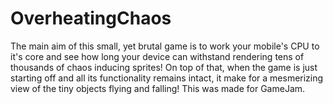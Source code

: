 # OverheatingChaos

The main aim of this small, yet brutal game is to work your mobile's CPU to it's core and see how long your device can withstand rendering tens of thousands of chaos inducing sprites! On top of that, when the game is just starting off and all its functionality remains intact, it make for a mesmerizing view of the tiny objects flying and falling!
This was made for GameJam.
